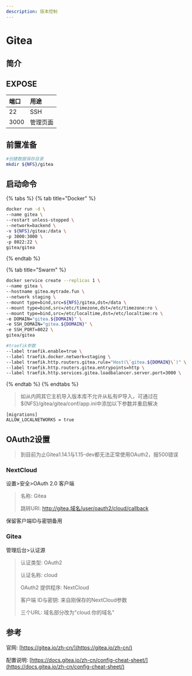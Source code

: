 ```yaml
---
description: 版本控制
---
```


# Gitea

## 简介



## EXPOSE

| 端口 | 用途 |
| :--- | :--- |
| 22 | SSH |
| 3000 | 管理页面 |



## 前置准备

```bash
#创建数据保存目录
mkdir ${NFS}/gitea
```

## 启动命令

{% tabs %}
{% tab title="Docker" %}
```bash
docker run -d \
--name gitea \
--restart unless-stopped \
--network=backend \
-v ${NFS}/gitea:/data \
-p 3000:3000 \
-p 8022:22 \
gitea/gitea
```
{% endtab %}

{% tab title="Swarm" %}
```bash
docker service create --replicas 1 \
--name gitea \
--hostname gitea.mytrade.fun \
--network staging \
--mount type=bind,src=${NFS}/gitea,dst=/data \
--mount type=bind,src=/etc/timezone,dst=/etc/timezone:ro \
--mount type=bind,src=/etc/localtime,dst=/etc/localtime:ro \
-e DOMAIN="gitea.${DOMAIN}" \
-e SSH_DOMAIN="gitea.${DOMAIN}" \
-e SSH_PORT=8022 \
gitea/gitea

#traefik参数
--label traefik.enable=true \
--label traefik.docker.network=staging \
--label traefik.http.routers.gitea.rule="Host(\`gitea.${DOMAIN}\`)" \
--label traefik.http.routers.gitea.entrypoints=http \
--label traefik.http.services.gitea.loadbalancer.server.port=3000 \
```
{% endtab %}
{% endtabs %}

> 如从内网其它主机导入版本库不允许从私有IP导入，可通过在${NFS}/gitea/gitea/conf/app.ini中添加以下参数并重启解决

```text
[migrations]
ALLOW_LOCALNETWORKS = true
```

## OAuth2设置

> 到目前为止Gitea1.14.1与1.15-dev都无法正常使用OAuth2，报500错误

### NextCloud

设置&gt;安全&gt;OAuth 2.0 客户端

> 名称: Gitea
>
> 跳转URI: http://gitea.域名/user/oauth2/cloud/callback

保留客户端ID与密钥备用

### Gitea

管理后台&gt;认证源

> 认证类型: OAuth2
>
> 认证名称: cloud
>
> OAuth2 提供程序: NextCloud
>
> 客户端 ID与密钥: 来自刚保存的NextCloud参数
>
> 三个URL: 域名部分改为"cloud.你的域名"

 

## 参考

官网:  [https://gitea.io/zh-cn/](https://gitea.io/zh-cn/)

配置说明: [https://docs.gitea.io/zh-cn/config-cheat-sheet/](https://docs.gitea.io/zh-cn/config-cheat-sheet/)

